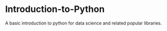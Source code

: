 # Introduction-to-Python
A basic introduction to python for data science and related popular libraries.
